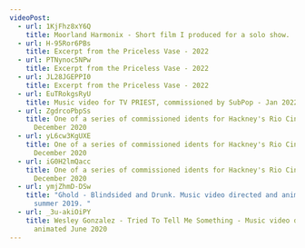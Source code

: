 ```yaml
---
videoPost:
  - url: 1KjFhz8xY6Q
    title: Moorland Harmonix - Short film I produced for a solo show.
  - url: H-95Ror6PBs
    title: Excerpt from the Priceless Vase - 2022
  - url: PTNynoc5NPw
    title: Excerpt from the Priceless Vase - 2022
  - url: JL28JGEPPI0
    title: Excerpt from the Priceless Vase - 2022
  - url: EuTRokgsRyU
    title: Music video for TV PRIEST, commissioned by SubPop - Jan 2022
  - url: ZgdrcoPbpSs
    title: One of a series of commissioned idents for Hackney's Rio Cinema -
      December 2020
  - url: yL6cw3KgUXE
    title: One of a series of commissioned idents for Hackney's Rio Cinema -
      December 2020
  - url: iG0H2lmQacc
    title: One of a series of commissioned idents for Hackney's Rio Cinema -
      December 2020
  - url: ymjZhmD-DSw
    title: "Ghold - Blindsided and Drunk. Music video directed and animated circa
      summer 2019. "
  - url: _3u-akiOiPY
    title: Wesley Gonzalez - Tried To Tell Me Something - Music video directed and
      animated June 2020
---
```

